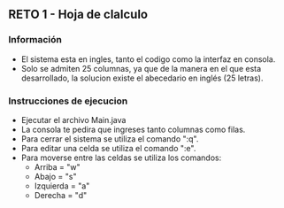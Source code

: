 ## RETO 1 - Hoja de clalculo

### Información

- El sistema esta en ingles, tanto el codigo como la interfaz en consola.
- Solo se admiten 25 columnas, ya que de la manera en el que esta desarrollado, la solucion existe el abecedario en inglés (25 letras).

### Instrucciones de ejecucion

- Ejecutar el archivo Main.java
- La consola te pedira que ingreses tanto columnas como filas.
- Para cerrar el sistema se utiliza el comando ":q".
- Para editar una celda se utiliza el comando ":e".
- Para moverse entre las celdas se utiliza los comandos:
  - Arriba = "w"
  - Abajo = "s"
  - Izquierda = "a"
  - Derecha = "d"
